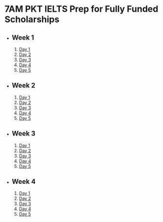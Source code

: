 # 7AM PKT IELTS Prep for Fully Funded Scholarships

- ## Week 1

   1. [Day 1](https://www.facebook.com/iCodeguru/videos/909507091292244)
   2. [Day 2](https://www.facebook.com/iCodeguru/videos/572318618866939)
   3. [Day 3](https://www.facebook.com/iCodeguru/videos/1521381969263940)
   4. [Day 4](https://www.facebook.com/watch/?v=1307494136953248)
   5. [Day 5](https://www.facebook.com/iCodeguru/videos/1643299029948283)

- ## Week 2

   1. [Day 1](https://www.facebook.com/watch/?v=1349206082671525)
   2. [Day 2](https://www.facebook.com/watch/?v=27873152508965979)
   3. [Day 3](https://www.facebook.com/watch/?v=980199694080716)
   4. [Day 4](https://www.facebook.com/watch/?v=1260218261926852)
   5. [Day 5](https://www.facebook.com/watch/?v=1518313678866651)

- ## Week 3

   1. [Day 1](https://www.facebook.com/watch/?v=410847058684178)
   2. [Day 2](https://www.facebook.com/watch/?v=564380606367036)
   3. [Day 3](https://www.facebook.com/watch/?v=514032244995285)
   4. [Day 4](https://www.facebook.com/watch/?v=626418429825133)
   5. [Day 5](https://www.facebook.com/watch/?v=845000964309726)

- ## Week 4

   1. [Day 1](https://www.facebook.com/watch/?v=1128671362256240)
   2. [Day 2](https://www.facebook.com/watch/?v=1286794619233664)
   3. [Day 3](https://www.facebook.com/watch/?v=972143741473687)
   4. [Day 4](https://www.facebook.com/watch/?v=902711928700031)
   5. [Day 5](https://www.facebook.com/watch/?v=1554041451975604)

<!-- - ## Week 5

   1. [Day 1](https://www.facebook.com/watch/?v=3885552091665911)
   2. [Day 2](https://www.facebook.com/iCodeguru/videos/1122946952952870)
   3. [Day 3](https://www.facebook.com/iCodeguru/videos/2929746883843092)
   4. [Day 4](https://www.facebook.com/iCodeguru/videos/2101605330270554)
   5. [Day 5](https://www.facebook.com/iCodeguru/videos/1062353705575655) -->

<!-- - ## Week 

   1. [Day 1]()
   2. [Day 2]()
   3. [Day 3]()
   4. [Day 4]()
   5. [Day 5]() -->